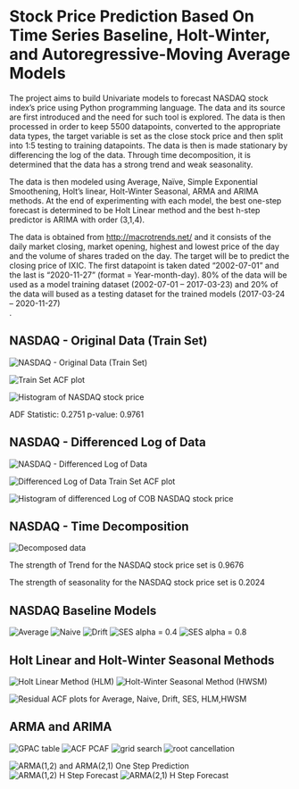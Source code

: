 # Stock Price Prediction Based On Time Series Baseline, Holt-Winter, and Autoregressive-Moving Average Models

The project aims to build Univariate models to forecast NASDAQ stock index’s price using Python programming language. The data and its source are first introduced and the need for such tool is explored. The data is then processed in order to keep 5500 datapoints, converted to the appropriate data types, the target variable is set as the close stock price and then split into 1:5 testing to training datapoints. The data is then is made stationary by differencing the log of the data. Through time decomposition, it is determined that the data has a strong trend and weak seasonality.<br>

The data is then modeled using Average, Naïve, Simple Exponential Smoothening, Holt’s linear, Holt-Winter Seasonal, ARMA and ARIMA methods. At the end of experimenting with each model, the best one-step forecast is determined to be Holt Linear method and the best h-step predictor is ARIMA with order (3,1,4).

The data is obtained from http://macrotrends.net/ and it consists of the daily market closing, market opening, highest and lowest price of the day and the volume of shares traded on the day. The target will be to predict the closing price of IXIC. The first datapoint is taken dated “2002-07-01” and the last is “2020-11-27” (format = Year-month-day). 80% of the data will be used as a model training dataset (2002-07-01 – 2017-03-23) and 20% of the data will bused as a testing dataset for the trained models (2017-03-24 – 2020-11-27)<br>.

## NASDAQ - Original Data (Train Set)
![NASDAQ - Original Data (Train Set)](Images/NASDAQ_Stock_Price_at_COB_vs_Date.png)

![Train Set ACF plot](Images/ACF_plot_with_20_lags_for_NADAQ_Stock_Price.png)

![Histogram of NASDAQ stock price](Images/Histogram_of_COB_NASDAQ_stock_price.png)

ADF Statistic: 0.2751
p-value: 0.9761

## NASDAQ - Differenced Log of Data

![NASDAQ - Differenced Log of Data](Images/Differenced_Log_of_NASDAQ_Stock_Price_at_COB.png)

![Differenced Log of Data Train Set ACF plot](Images/NASDAQ_Differenced_Log_of_COB_NASDAQ_price_ACF_plot_with_20_lags.png)

![Histogram of differenced Log of COB NASDAQ stock price](Images/Histogram_of_differenced_Log_of_COB_NASDAQ_stock_price.png)

## NASDAQ - Time Decomposition

![Decomposed data](Images/tdecomp.png)

The strength of Trend for the NASDAQ stock price set is 0.9676

The strength of seasonality for the NASDAQ stock price set is 0.2024

## NASDAQ Baseline Models

![Average](Images/Average_Method_v2.png)
![Naive](Images/Naive_Method_v2.png)
![Drift](Images/Drift_Method_v2.png)
![SES alpha = 0.4](Images/SES_alpha=_0.4_Method_v2.png)
![SES alpha = 0.8](Images/SES_alpha=_0.8_Method_v2.png)

## Holt Linear and Holt-Winter Seasonal Methods

![Holt Linear Method (HLM)](Images/hml.png)
![Holt-Winter Seasonal Method (HWSM)](Images/hws.png)

![Residual ACF plots for Average, Naive, Drift, SES, HLM,HWSM](Images/NASDAQ.png)

## ARMA and ARIMA

![GPAC table](Images/gpac.png)
![ACF PCAF](Images/Picture1.png)
![grid search](Images/Picture2.png)
![root cancellation](Images/Picture3.png)

![ARMA(1,2) and ARMA(2,1) One Step Prediction](Images/arma2112ored.png)
![ARMA(1,2) H Step Forecast](Images/ARMA_12.png)
![ARMA(2,1) H Step Forecast](Images/ARMA_21.png)



